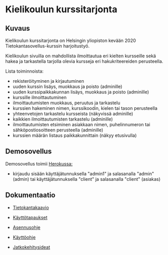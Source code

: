 # Kielikoulun kurssitarjonta

## Kuvaus

Kielikoulun kurssitarjonta on Helsingin yliopiston kevään 2020 Tietokantasovellus-kurssin harjoitustyö.

Kielikoulun sivuilla on mahdollista ilmoittautua eri kielten kursseille sekä hakea ja tarkastella tarjolla olevia kursseja eri hakukriteereiden perusteella.

Lista toiminnoista:

- rekisteröityminen ja kirjautuminen
- uuden kurssin lisäys, muokkaus ja poisto (adminille)
- uuden kurssipaikkakunnan lisäys, muokkaus ja poisto (adminille)
- kurssille ilmoittautuminen
- ilmoittautumisten muokkaus, peruutus ja tarkastelu
- kurssien hakeminen nimen, kurssikoodin, kielen tai tason perusteella
- yhteenvetojen tarkastelu kursseista (näkyvissä adminille)
- kaikkien ilmoittautumisten tarkastelu (adminille)
- ilmoittautumisten etsiminen asiakkaan nimen, puhelinnumeron tai sähköpostiosoitteen perusteella (adminille)
- kurssien määrän listaus paikkakunnittain (näkyy etusivulla)

## Demosovellus

Demosovellus toimii [Herokussa:](https://tsoha-harjoitus.herokuapp.com/)
 - kirjaudu sisään käyttäjätunnuksella "admin1" ja salasanalla "admin" (admin) tai käyttäjätunnuksella "client" ja salasanalla "client" (asiakas)

## Dokumentaatio

- [Tietokantakaavio](documentation/dbdiagram.md)

- [Käyttötapaukset](documentation/usecases.md)

- [Asennusohje](documentation/installation.md)

- [Käyttöohje](documentation/manual.md)

- [Jatkokehitysideat](documentation/improvementideas.md)
